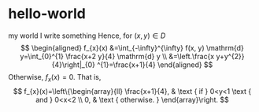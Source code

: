 # hello-world
my world
I write something 
Hence, for $(x, y) \in D$
$$
\begin{aligned}
f_{x}(x) &=\int_{-\infty}^{\infty} f(x, y) \mathrm{d} y=\int_{0}^{1} \frac{x+2 y}{4} \mathrm{d} y \\
&=\left.\frac{x y+y^{2}}{4}\right|_{0} ^{1}=\frac{x+1}{4}
\end{aligned}
$$
Otherwise, $f_{x}(x)=0 .$ That is,
$$
f_{x}(x)=\left\{\begin{array}{ll}
\frac{x+1}{4}, & \text { if } 0<y<1 \text { and } 0<x<2 \\
0, & \text { otherwise. }
\end{array}\right.
$$
